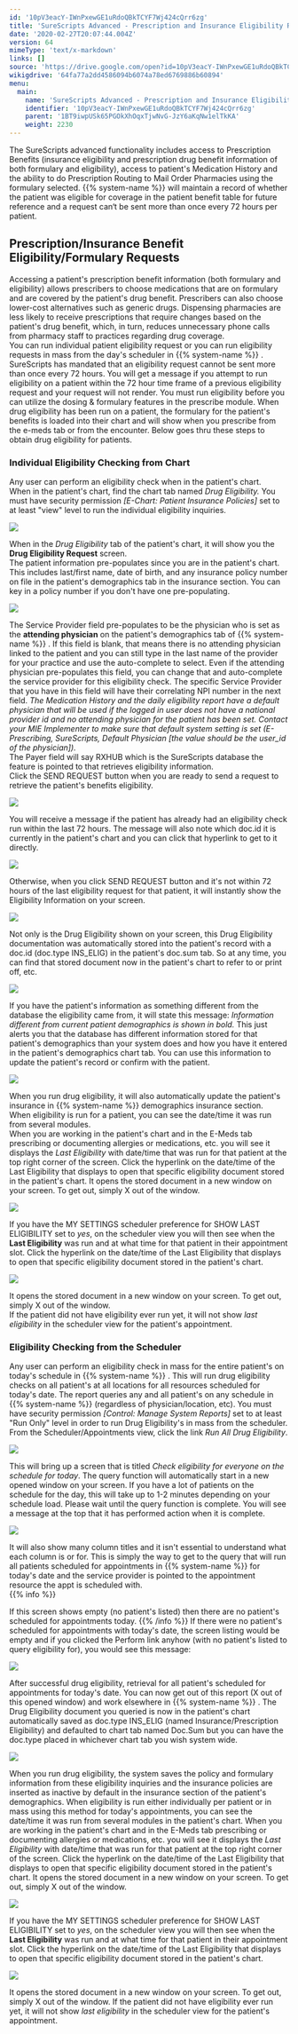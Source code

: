 ```yaml
---
id: '10pV3eacY-IWnPxewGE1uRdoQBkTCYF7Wj424cQrr6zg'
title: 'SureScripts Advanced - Prescription and Insurance Eligibility Requests'
date: '2020-02-27T20:07:44.004Z'
version: 64
mimeType: 'text/x-markdown'
links: []
source: 'https://drive.google.com/open?id=10pV3eacY-IWnPxewGE1uRdoQBkTCYF7Wj424cQrr6zg'
wikigdrive: '64fa77a2dd4586094b6074a78ed6769886b60894'
menu:
  main:
    name: 'SureScripts Advanced - Prescription and Insurance Eligibility Requests'
    identifier: '10pV3eacY-IWnPxewGE1uRdoQBkTCYF7Wj424cQrr6zg'
    parent: '1BT9iwpUSk65PGOkXhOqxTjwNvG-JzY6aKqNw1elTkKA'
    weight: 2230
---
```

The SureScripts advanced functionality includes access to Prescription Benefits (insurance eligibility and prescription drug benefit information of both formulary and eligibility), access to patient's Medication History and the ability to do Prescription Routing to Mail Order Pharmacies using the formulary selected. {{% system-name %}} will maintain a record of whether the patient was eligible for coverage in the patient benefit table for future reference and a request can‘t be sent more than once every 72 hours per patient.
  
## Prescription/Insurance Benefit Eligibility/Formulary Requests  
  
Accessing a patient's prescription benefit information (both formulary and eligibility) allows prescribers to choose medications that are on formulary and are covered by the patient's drug benefit. Prescribers can also choose lower-cost alternatives such as generic drugs. Dispensing pharmacies are less likely to receive prescriptions that require changes based on the patient's drug benefit, which, in turn, reduces unnecessary phone calls from pharmacy staff to practices regarding drug coverage.  
You can run individual patient eligibility request or you can run eligibility requests in mass from the day's scheduler in {{% system-name %}} . SureScripts has mandated that an eligibility request cannot be sent more than once every 72 hours. You will get a message if you attempt to run eligibility on a patient within the 72 hour time frame of a previous eligibility request and your request will not render. You must run eligibility before you can utilize the dosing & formulary features in the prescribe module. When drug eligibility has been run on a patient, the formulary for the patient's benefits is loaded into their chart and will show when you prescribe from the e-meds tab or from the encounter. Below goes thru these steps to obtain drug eligibility for patients.
  
### Individual Eligibility Checking from Chart  
  
Any user can perform an eligibility check when in the patient's chart.  
When in the patient's chart, find the chart tab named *Drug Eligibility.* You must have security permission *[E-Chart: Patient Insurance Policies]* set to at least "view" level to run the individual eligibility inquiries.
  
![](../surescripts-advanced-prescription-and-insurance-eligibility-requests.assets/10000201000002930000003593755C32F706422D.png)  

When in the *Drug Eligibility* tab of the patient's chart, it will show you the **Drug Eligibility Request** screen.  
The patient information pre-populates since you are in the patient's chart. This includes last/first name, date of birth, and any insurance policy number on file in the patient's demographics tab in the insurance section. You can key in a policy number if you don't have one pre-populating.
  
![](../surescripts-advanced-prescription-and-insurance-eligibility-requests.assets/10000201000003140000012745D48E17E0BF1538.png)  

The Service Provider field pre-populates to be the physician who is set as the **attending physician** on the patient's demographics tab of {{% system-name %}} . If this field is blank, that means there is no attending physician linked to the patient and you can still type in the last name of the provider for your practice and use the auto-complete to select. Even if the attending physician pre-populates this field, you can change that and auto-complete the service provider for this eligibility check. The specific Service Provider that you have in this field will have their correlating NPI number in the next field. *The Medication History and the daily eligibility report have a default physician that will be used if the logged in user does not have a national provider id and no attending physician for the patient has been set. Contact your MIE Implementer to make sure that default system setting is set (E-Prescribing, SureScripts, Default Physician [the value should be the user_id of the physician]).*  
The Payer field will say RXHUB which is the SureScripts database the feature is pointed to that retrieves eligibility information.  
Click the SEND REQUEST button when you are ready to send a request to retrieve the patient's benefits eligibility.
  
![](../surescripts-advanced-prescription-and-insurance-eligibility-requests.assets/10000201000003140000012745D48E17E0BF1538.png)  

You will receive a message if the patient has already had an eligibility check run within the last 72 hours. The message will also note which doc.id it is currently in the patient's chart and you can click that hyperlink to get to it directly.
  
![](../surescripts-advanced-prescription-and-insurance-eligibility-requests.assets/10000000000002730000008861F5934A4582DDA1.png)  

Otherwise, when you click SEND REQUEST button and it's not within 72 hours of the last eligibility request for that patient, it will instantly show the Eligibility Information on your screen.
  
![](../surescripts-advanced-prescription-and-insurance-eligibility-requests.assets/100000000000036900000198D7F0DE932BF2B8E5.png)  

Not only is the Drug Eligibility shown on your screen, this Drug Eligibility documentation was automatically stored into the patient's record with a doc.id (doc.type INS_ELIG) in the patient's doc.sum tab. So at any time, you can find that stored document now in the patient's chart to refer to or print off, etc.
  
![](../surescripts-advanced-prescription-and-insurance-eligibility-requests.assets/10000000000003490000016B1535ED72C2D4F7DF.png)  

If you have the patient's information as something different from the database the eligibility came from, it will state this message: *Information different from current patient demographics is shown in bold.* This just alerts you that the database has different information stored for that patient's demographics than your system does and how you have it entered in the patient's demographics chart tab. You can use this information to update the patient's record or confirm with the patient.
  
![](../surescripts-advanced-prescription-and-insurance-eligibility-requests.assets/10000000000002D60000010883EEE9D2FCA6306F.png)  

When you run drug eligibility, it will also automatically update the patient's insurance in {{% system-name %}} demographics insurance section.  
When eligibility is run for a patient, you can see the date/time it was run from several modules.  
When you are working in the patient's chart and in the E-Meds tab prescribing or documenting allergies or medications, etc. you will see it displays the *Last Eligibility* with date/time that was run for that patient at the top right corner of the screen. Click the hyperlink on the date/time of the Last Eligibility that displays to open that specific eligibility document stored in the patient's chart. It opens the stored document in a new window on your screen. To get out, simply X out of the window.
  
![](../surescripts-advanced-prescription-and-insurance-eligibility-requests.assets/10000201000004D7000000B10A558D11106A50BC.png)  

If you have the MY SETTINGS scheduler preference for SHOW LAST ELIGIBILITY set to *yes*, on the scheduler view you will then see when the **Last Eligibility** was run and at what time for that patient in their appointment slot. Click the hyperlink on the date/time of the Last Eligibility that displays to open that specific eligibility document stored in the patient's chart.
  
![](../surescripts-advanced-prescription-and-insurance-eligibility-requests.assets/100000000000026B000001323FE3B8054511859C.png)  

It opens the stored document in a new window on your screen. To get out, simply X out of the window.  
If the patient did not have eligibility ever run yet, it will not show *last eligibility* in the scheduler view for the patient's appointment.
  
### Eligibility Checking from the Scheduler  
  
Any user can perform an eligibility check in mass for the entire patient's on today's schedule in {{% system-name %}} . This will run drug eligibility checks on all patient's at all locations for all resources scheduled for today's date. The report queries any and all patient's on any schedule in {{% system-name %}} (regardless of physician/location, etc). You must have security permission *[Control: Manage System Reports]* set to at least "Run Only" level in order to run Drug Eligibility's in mass from the scheduler.  
From the Scheduler/Appointments view, click the link *Run All Drug Eligibility*.
  
![](../surescripts-advanced-prescription-and-insurance-eligibility-requests.assets/100002010000054000000159DF494FA5B4597CE9.png)  

This will bring up a screen that is titled *Check eligibility for everyone on the schedule for today*. The query function will automatically start in a new opened window on your screen. If you have a lot of patients on the schedule for the day, this will take up to 1-2 minutes depending on your schedule load. Please wait until the query function is complete. You will see a message at the top that it has performed action when it is complete.
  
![](../surescripts-advanced-prescription-and-insurance-eligibility-requests.assets/100002010000053E000000B776EB0F467E96CC04.png)  

It will also show many column titles and it isn't essential to understand what each column is or for. This is simply the way to get to the query that will run all patients scheduled for appointments in {{% system-name %}} for today's date and the service provider is pointed to the appointment resource the appt is scheduled with.  
{{% info %}}

If this screen shows empty (no patient's listed) then there are no patient's scheduled for appointments today.
{{% /info %}}
If there were no patient's scheduled for appointments with today's date, the screen listing would be empty and if you clicked the Perform link anyhow (with no patient's listed to query eligibility for), you would see this message:
  
![](../surescripts-advanced-prescription-and-insurance-eligibility-requests.assets/1000000000000386000000AFB11065A6809885C8.png)  

After successful drug eligibility, retrieval for all patient's scheduled for appointments for today's date. You can now get out of this report (X out of this opened window) and work elsewhere in {{% system-name %}} . The Drug Eligibility document you queried is now in the patient's chart automatically saved as doc.type INS_ELIG (named Insurance/Prescription Eligibility) and defaulted to chart tab named Doc.Sum but you can have the doc.type placed in whichever chart tab you wish system wide.
  
![](../surescripts-advanced-prescription-and-insurance-eligibility-requests.assets/10000201000004DF000001071456C9CC08B53E28.png)  

When you run drug eligibility, the system saves the policy and formulary information from these eligibility inquiries and the insurance policies are inserted as inactive by default in the insurance section of the patient's demographics.
When eligibility is run either individually per patient or in mass using this method for today's appointments, you can see the date/time it was run from several modules in the patient's chart.
When you are working in the patient's chart and in the E-Meds tab prescribing or documenting allergies or medications, etc. you will see it displays the *Last Eligibility* with date/time that was run for that patient at the top right corner of the screen. Click the hyperlink on the date/time of the Last Eligibility that displays to open that specific eligibility document stored in the patient's chart. It opens the stored document in a new window on your screen. To get out, simply X out of the window.
  
![](../surescripts-advanced-prescription-and-insurance-eligibility-requests.assets/10000201000004D7000000B10A558D11106A50BC.png)  

If you have the MY SETTINGS scheduler preference for SHOW LAST ELIGIBILITY set to *yes*, on the scheduler view you will then see when the **Last Eligibility** was run and at what time for that patient in their appointment slot. Click the hyperlink on the date/time of the Last Eligibility that displays to open that specific eligibility document stored in the patient's chart.
  
![](../surescripts-advanced-prescription-and-insurance-eligibility-requests.assets/100000000000026B000001323FE3B8054511859C.png)  

It opens the stored document in a new window on your screen. To get out, simply X out of the window.
If the patient did not have eligibility ever run yet, it will not show *last eligibility* in the scheduler view for the patient's appointment.

